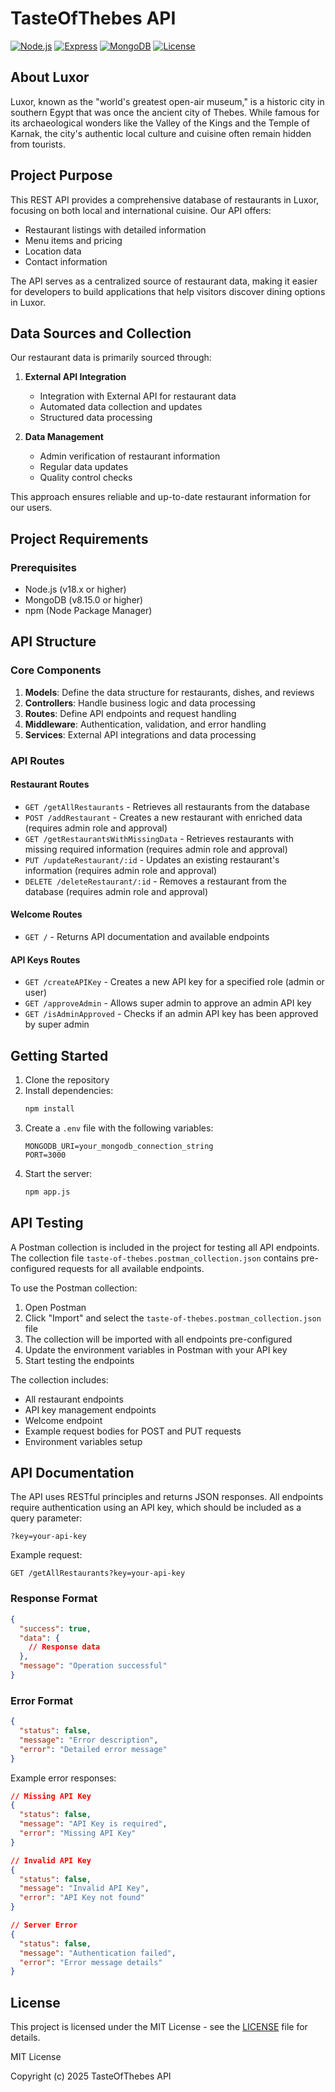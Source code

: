 # TasteOfThebes API

[![Node.js](https://img.shields.io/badge/Node.js-v18.x-green)](https://nodejs.org/)
[![Express](https://img.shields.io/badge/Express-v5.1.0-blue)](https://expressjs.com/)
[![MongoDB](https://img.shields.io/badge/MongoDB-v8.15.0-green)](https://www.mongodb.com/)
[![License](https://img.shields.io/badge/License-MIT-blue.svg)](LICENSE)

## About Luxor

Luxor, known as the "world's greatest open-air museum," is a historic city in southern Egypt that was once the ancient city of Thebes. While famous for its archaeological wonders like the Valley of the Kings and the Temple of Karnak, the city's authentic local culture and cuisine often remain hidden from tourists.

## Project Purpose

This REST API provides a comprehensive database of restaurants in Luxor, focusing on both local and international cuisine. Our API offers:

- Restaurant listings with detailed information
- Menu items and pricing
- Location data
- Contact information


The API serves as a centralized source of restaurant data, making it easier for developers to build applications that help visitors discover dining options in Luxor.

## Data Sources and Collection

Our restaurant data is primarily sourced through:

1. **External API Integration**
   - Integration with External API for restaurant data
   - Automated data collection and updates
   - Structured data processing

2. **Data Management**
   - Admin verification of restaurant information
   - Regular data updates
   - Quality control checks

This approach ensures reliable and up-to-date restaurant information for our users.

## Project Requirements

### Prerequisites
- Node.js (v18.x or higher)
- MongoDB (v8.15.0 or higher)
- npm (Node Package Manager)

## API Structure

### Core Components
1. **Models**: Define the data structure for restaurants, dishes, and reviews
2. **Controllers**: Handle business logic and data processing
3. **Routes**: Define API endpoints and request handling
4. **Middleware**: Authentication, validation, and error handling
5. **Services**: External API integrations and data processing

### API Routes

#### Restaurant Routes
- `GET /getAllRestaurants` - Retrieves all restaurants from the database
- `POST /addRestaurant` - Creates a new restaurant with enriched data (requires admin role and approval)
- `GET /getRestaurantsWithMissingData` - Retrieves restaurants with missing required information (requires admin role and approval)
- `PUT /updateRestaurant/:id` - Updates an existing restaurant's information (requires admin role and approval)
- `DELETE /deleteRestaurant/:id` - Removes a restaurant from the database (requires admin role and approval)

#### Welcome Routes
- `GET /` - Returns API documentation and available endpoints

#### API Keys Routes
- `GET /createAPIKey` - Creates a new API key for a specified role (admin or user)
- `GET /approveAdmin` - Allows super admin to approve an admin API key
- `GET /isAdminApproved` - Checks if an admin API key has been approved by super admin

## Getting Started

1. Clone the repository
2. Install dependencies:
   ```bash
   npm install
   ```
3. Create a `.env` file with the following variables:
   ```
   MONGODB_URI=your_mongodb_connection_string
   PORT=3000
   ```
4. Start the server:
   ```bash
   npm app.js
   ```

## API Testing

A Postman collection is included in the project for testing all API endpoints. The collection file `taste-of-thebes.postman_collection.json` contains pre-configured requests for all available endpoints.

To use the Postman collection:
1. Open Postman
2. Click "Import" and select the `taste-of-thebes.postman_collection.json` file
3. The collection will be imported with all endpoints pre-configured
4. Update the environment variables in Postman with your API key
5. Start testing the endpoints

The collection includes:
- All restaurant endpoints
- API key management endpoints
- Welcome endpoint
- Example request bodies for POST and PUT requests
- Environment variables setup

## API Documentation

The API uses RESTful principles and returns JSON responses. All endpoints require authentication using an API key, which should be included as a query parameter:

```
?key=your-api-key
```

Example request:
```
GET /getAllRestaurants?key=your-api-key
```

### Response Format
```json
{
  "success": true,
  "data": {
    // Response data
  },
  "message": "Operation successful"
}
```

### Error Format
```json
{
  "status": false,
  "message": "Error description",
  "error": "Detailed error message"
}
```

Example error responses:
```json
// Missing API Key
{
  "status": false,
  "message": "API Key is required",
  "error": "Missing API Key"
}

// Invalid API Key
{
  "status": false,
  "message": "Invalid API Key",
  "error": "API Key not found"
}

// Server Error
{
  "status": false,
  "message": "Authentication failed",
  "error": "Error message details"
}
```

## License

This project is licensed under the MIT License - see the [LICENSE](LICENSE) file for details.

MIT License

Copyright (c) 2025 TasteOfThebes API